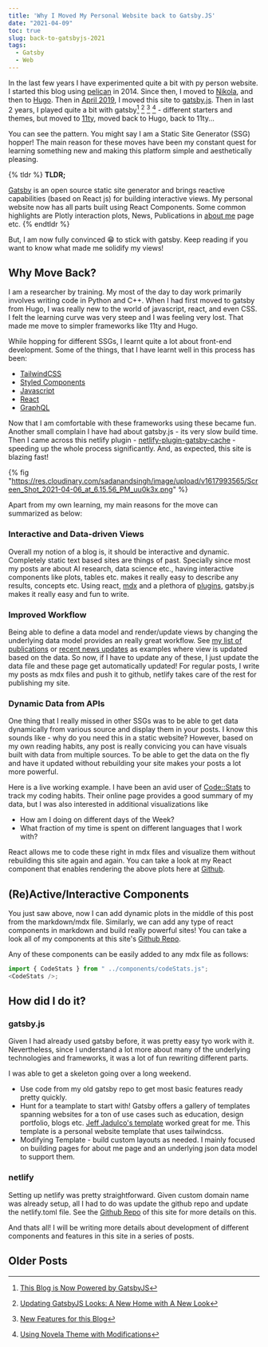 ```yaml
---
title: 'Why I Moved My Personal Website back to Gatsby.JS'
date: "2021-04-09"
toc: true
slug: back-to-gatsbyjs-2021
tags:
  - Gatsby
  - Web
---
```


In the last few years I have experimented quite a bit with py person website. I started this blog
using [pelican](https://blog.getpelican.com/) in 2014. Since then, I moved to
[Nikola](https://getnikola.com/), and then to [Hugo](https://gohugo.io/). Then in
[April 2019](/blog/hugo-to-gatsby/), I moved this site to [gatsby.js](https://www.gatsbyjs.com/).
Then in last 2 years, I played quite a bit with gatsby[^1] [^2] [^3] [^4] - different starters and
themes, but moved to [11ty](https://www.11ty.dev/), moved back to Hugo, back to 11ty...

<!-- excerpt -->

You can see the pattern. You might say I am a Static Site Generator (SSG) hopper! The main reason
for these moves have been my constant quest for learning something new and making this platform
simple and aesthetically pleasing.


{% tldr %}
**TLDR;**

[Gatsby](https://www.gatsbyjs.com/) is an open source static site generator and brings reactive
capabilities (based on React js) for building interactive views. My personal website now has
all parts built using React Components. Some common highlights are Plotly interaction plots,
News, Publications in [about me](/about) page etc.
{% endtldr %}

But, I am now fully convinced 😁 to stick with gatsby. Keep reading if you want to know what made
me solidify my views!

## Why Move Back?

I am a researcher by training. My most of the day to day work primarily involves writing code in
Python and C++. When I had first moved to gatsby from Hugo, I was really new to the world of
javascript, react, and even CSS. I felt the learning curve was very steep and I was feeling very
lost. That made me move to simpler frameworks like 11ty and Hugo.

While hopping for different SSGs, I learnt quite a lot about front-end development. Some of the
things, that I have learnt well in this process has been:

- [TailwindCSS](https://tailwindcss.com/)
- [Styled Components](https://styled-components.com/)
- [Javascript](https://www.javascript.com/)
- [React](https://reactjs.org/)
- [GraphQL](https://graphql.org/)

Now that I am comfortable with these frameworks using these became fun. Another small complain
I have had about gatsby.js - its very slow build time. Then I came across this netlify plugin -
[netlify-plugin-gatsby-cache](https://github.com/jlengstorf/netlify-plugin-gatsby-cache) -
speeding up the whole process significantly. And, as expected, this site is blazing fast!

{% fig "https://res.cloudinary.com/sadanandsingh/image/upload/v1617993565/Screen_Shot_2021-04-06_at_6.15.56_PM_uu0k3x.png" %}

Apart from my own learning, my main reasons for the move can summarized as below:

### Interactive and Data-driven Views

Overall my notion of a blog is, it should be interactive and dynamic. Completely static text based
sites are things of past. Specially since most my posts are about AI research, data science etc.,
having interactive components like plots, tables etc. makes it really easy to describe any results,
concepts etc. Using react, [mdx](https://mdxjs.com/) and a plethora of
[plugins](https://www.gatsbyjs.com/plugins), gatsby.js makes it really easy and fun to write.

### Improved Workflow

Being able to define a data model and render/update views by changing the underlying data model
provides an really great workflow. See [my list of publications](/about/#publications) or
[recent news updates](/news) as examples where view is updated based on the data.
So now, if I have to update any of these, I just update the data file and these page get
automatically updated! For regular posts, I write my posts as mdx files and push it to github,
netlify takes care of the rest for publishing my site.

### Dynamic Data from APIs

One thing that I really missed in other SSGs was to be able to get data dynamically from various
source and display them in your posts. I know this sounds like - why do you need this in a static
website? However, based on my own reading habits, any post is really convicing you can have visuals
built with data from multiple sources. To be able to get the data on the fly and have it updated
without rebuilding your site makes your posts a lot more powerful.

Here is a live working example. I have been an avid user of
[Code::Stats](https://codestats.net/users/sadanand-singh) to track my coding habits. Their online
page provides a good summary of my data, but I was also interested in additional visualizations like

- How am I doing on different days of the Week?
- What fraction of my time is spent on different languages that I work with?


React allows me to code these right in mdx files and visualize them without rebuilding this site
again and again. You can take a look at my React component that enables rendering the above plots here
at [Github](https://github.com/sadanand-singh/reckoning.dev-gatsby/blob/main/src/components/codeStats.js).


## (Re)Active/Interactive Components

You just saw above, now I can add dynamic plots in the middle of this post from the markdown/mdx
file. Similarly, we can add any type of react components in markdown and build really powerful
sites! You can take a look all of my components at this site's
[Github Repo](https://github.com/sadanand-singh/reckoning.dev-gatsby/blob/main/src/components/).

Any of these components can be easily added to any mdx file as follows:

```js
import { CodeStats } from " ../components/codeStats.js";
<CodeStats />;
```

## How did I do it?

### gatsby.js

Given I had already used gatsby before, it was pretty easy tyo work with it. Nevertheless, since I
understand a lot more about many of the underlying technologies and frameworks, it was a lot of fun
rewriting different parts.

I was able to get a skeleton going over a long weekend.

+ Use code from my old gatsby repo to get most basic features ready pretty quickly.
+ Hunt for a teamplate to start with! Gatsby offers a gallery of templates spanning websites for a
  ton of use cases such as education, design portfolio, blogs etc.
  [Jeff Jadulco's template](https://github.com/jeffjadulco/jeffjadulco.com) worked great for me.
  This template is a personal website template that uses tailwindcss.
+ Modifying Template - build custom layouts as needed. I mainly focused on building pages for about
  me page and an underlying json data model to support them.

### netlify

Setting up netlify was pretty straightforward. Given custom domain name was already setup, all
I had to do was update the github repo and update the netlify.toml file.
See the [Github Repo](https://github.com/sadanand-singh/reckoning.dev-gatsby) of this site
for more details on this.

And thats all! I will be writing more details about development of different components and
features in this site in a series of posts.


## Older Posts

[^1]: [This Blog is Now Powered by GatsbyJS](/blog/hugo-to-gatsby/)
[^2]: [Updating GatsbyJS Looks: A New Home with A New Look](/blog/gatsby-theme-new/)
[^3]: [New Features for this Blog](/blog/blog-new-features/)
[^4]: [Using Novela Theme with Modifications](/blog/novela-theme-update/)
